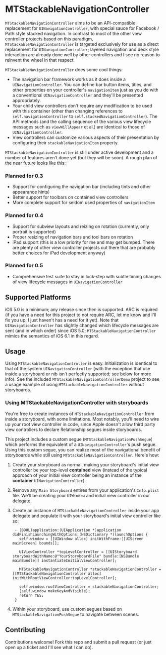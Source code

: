 # MTStackableNavigationController

`MTStackableNavigationController` aims to be an API-compatible replacement for 
`UINavigationController`, with special sauce for Facebook / Path style stacked
navigation. In contrast to most of the other view controller projects based on
this paradigm, `MTStackableNavigationController` is targeted exclusively for use
as a direct replacement for `UINavigationController`; layered navigation and
deck style interaction are already done well by other controllers and I see no
reason to reinvent the wheel in that respect.

`MTStackableNavigationController` does some cool things:

* The navigation bar framework works as it does inside
  a `UINavigationController`. You can define bar button items, titles, and other
  properties on your controller's `navigationItem` just as you do with
  a conventional `UINavigationController` and they'll be presented
  appropriately.
* Your child view controllers don't require any modification to be used with
  this container (other than changing references to `self.navigationController`
  to `self.stackedNavigationController`). The API methods (and the calling sequence of
  the various view lifecycle messages such as `viewWillAppear` et al.) are
  identical to those of `UINavigationController`.
* View controllers can customize various aspects of their presentation by
  configuring their `stackableNavigationItem` property.

`MTStackableNavigationController` is still under active development and
a number of features aren't done yet (but they will be soon). A rough plan of
the near future looks like this:

### Planned for 0.3

* Support for configuring the navigation bar (including tints and other appearance hints)
* Better support for toolbars on contained view controllers
* More complete support for seldom used properties of `navigationItem`

### Planned for 0.4

* Support for subview layouts and reizing on rotation (currently, only portrait
  is supported)
* Proper resizing of navigation bars and tool bars on rotation
* iPad support (this is a low priority for me and may get bumped. There are
  plenty of other view controller projects out there that are probably better
  choices for iPad development anyway)

### Planned for 0.5

* Comprehensive test suite to stay in lock-step with subtle timing changes of
  view lifecycle messages in `UINavigationController`

## Supported Platforms

iOS 5.0 is a minimum; any release since then is supported. ARC is required (if
you have a need for this project to not require ARC, let me know and I'll fix
you up; I just haven't has a need for it yet). Note that `UINavigationController`
has slightly changed which lifecycle messages are sent (and in which order) since
iOS 5.0; `MTStackableNavigationController` mimics the semantics of iOS 6.1 in this
regard.

## Usage

Using `MTStackableNavigationController` is easy. Initialization is identical to
that of the system `UINavigationController` (with the exception that use inside
a storyboard or nib isn't perfectly supported; see below for more info). See the
included `MTStackableNavigationControllerDemo` project to see a usage example of
using `MTStackableNavigationController` without storyboards.

### Using MTStackableNavigationController with storyboards

You're free to create instances of `MTStackableNavigationController` from inside
a storyboard, with some limitations. Most notably, you'll need to wire up your root view controller in code,
since Apple doesn't allow third party view controllers to declare Relationship
segues inside storyboards. 

This project includes a custom segue (`MTStackableNavigationPushSegue`) which
performs the equivalent of a `UINavigationController`'s push segue. Using this
custom segue, you can realize most of the navigational benefit of storyboards
while still using `MTStackableNavigationController`. Here's how:

1. Create your storyboard as normal, making your storyboard's initial view
controller be your top-level **contained** view (instead of the typical approach of
your initial view controller being an instance of the **container** `UINavigationController`).

2. Remove any `Main Storyboard` entires from your application's `Info.plist`
file. We'll be creating your `UIWindow` and initial view controller in our delegate.

3. Create an instance of `MTStackableNavigationController` inside your app
delegate and populate it with your storyboard's initial view controller like so:

        - (BOOL)application:(UIApplication *)application didFinishLaunchingWithOptions:(NSDictionary *)launchOptions {
          self.window = [[UIWindow alloc] initWithFrame:[[UIScreen mainScreen] bounds]];

          UIViewController *topLevelController = [[UIStoryboard storyboardWithName:@"YourStoryboardFile" bundle:[NSBundle mainBundle]] instantiateInitialViewController];

          MTStackableNavigationController *stackableNavigationController = [[MTStackableNavigationController alloc] initWithRootViewController:topLevelController];

          self.window.rootViewController = stackableNavigationController;
          [self.window makeKeyAndVisible];
          return YES;
        }

4. Within your storyboard, use custom segues based on `MTStackableNavigationPushSegue` to navigate between scenes.

## Contributing

Contributions welcome! Fork this repo and submit a pull request (or just open up
a ticket and I'll see what I can do).
